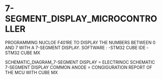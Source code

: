 # 7-SEGMENT_DISPLAY_MICROCONTROLLER
PROGRAMMING NUCLOE F401RE TO DISPLAY THE NUMBERS BETWEEN 0 AND 7 WITH A  7-SEGMENT DISPLAY.
SOFTWARE :
-STM32 CUBE IDE 
-STM32 CUBE MX

SCHEMATIC_DIAGRAM_7-SEGMENT DISPLAY = ELECTRINOC SCHEMATIC 
7-SEGMENT DISPLAY COMMON ANODE = CONGIGURATION REPORT OF THE MCU WITH CUBE MX
